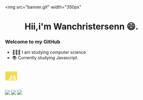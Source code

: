 <img src="banner.gif"  width="350px" 
<h1 align="center">Hii,i'm Wanchristersenn 😄.  </h1> <!--tittle -->
<h3 alig="center">Welcome to my GitHub </h1>  <!--Saudações-->


- 👨🏾‍🎓 I am studying computer science
- 📚 Currently studying Javascript.
<div style="display: inline_block"><br>
  <img align="center" alt="Rafa-Js" height="30" width="40" src="https://raw.githubusercontent.com/devicons/devicon/master/icons/javascript/javascript-plain.svg">
</div> </br>

<div> 
  
  <a href="https://www.instagram.com/christersenn/" target="_blank"><img src="https://img.shields.io/badge/-Instagram-%23E4405F?style=for-the-badge&logo=instagram&logoColor=white" target="_blank"></a> 
  <a href = "mailto:wanchristersenn@gmail.com"><img src="https://img.shields.io/badge/-Gmail-%23333?style=for-the-badge&logo=gmail&logoColor=white" target="_blank"></a>
  <a href="https://www.linkedin.com/in/wanchristersenn-ide%C3%A3o-258a7a26b/" target="_blank"><img src="https://img.shields.io/badge/-LinkedIn-%230077B5?style=for-the-badge&logo=linkedin&logoColor=white" target="_blank"></a> 
  
</div>


